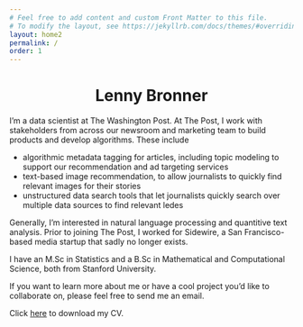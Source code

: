 ```yaml
---
# Feel free to add content and custom Front Matter to this file.
# To modify the layout, see https://jekyllrb.com/docs/themes/#overriding-theme-defaults
layout: home2
permalink: /
order: 1
---
```

<h1 align="center"> Lenny Bronner </h1>

I’m a data scientist at The Washington Post. At The Post, I work with stakeholders from across our newsroom and marketing team to build products and develop algorithms. These include

* algorithmic metadata tagging for articles, including topic modeling to support our recommendation and ad targeting services
* text-based image recommendation, to allow journalists to quickly find relevant images for their stories
* unstructured data search tools that let journalists quickly search over multiple data sources to find relevant ledes

Generally, I’m interested in natural language processing and quantitive text analysis. Prior to joining The Post, I worked for Sidewire, a San Francisco-based media startup that sadly no longer exists.

I have an M.Sc in Statistics and a B.Sc in Mathematical and Computational Science, both from Stanford University.

If you want to learn more about me or have a cool project you’d like to collaborate on, please feel free to send me an email.

Click [here](/assets/pdfs/CV.pdf) to download my CV.